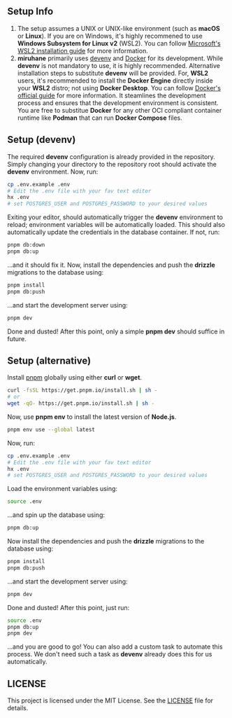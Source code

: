 ## Setup Info

1. The setup assumes a UNIX or UNIX-like environment (such as **macOS** or **Linux**). If you are on Windows, it's highly recommened to use **Windows Subsystem for Linux v2** (WSL2). You can follow [Microsoft's WSL2 installation guide](https://learn.microsoft.com/en-us/windows/wsl/install) for more information.
2. **miruhane** primarily uses [devenv](https://devenv.sh/) and [Docker](https://www.docker.com/) for its development. While **devenv** is not mandatory to use, it is highly recommended. Alternative installation steps to substitute **devenv** will be provided. For, **WSL2** users, it's recommended to install the **Docker Engine** directly inside your **WSL2** distro; not using **Docker Desktop**. You can follow [Docker's official guide](https://docs.docker.com/engine/install/) for more information. It steamlines the development process and ensures that the development environment is consistent. You are free to substitue **Docker** for any other OCI compliant container runtime like **Podman** that can run **Docker Compose** files.

## Setup (devenv)

The required **devenv** configuration is already provided in the repository. Simply changing your directory to the repository root should activate the **devenv** environment. Now, run:

```sh
cp .env.example .env
# Edit the .env file with your fav text editor
hx .env
# set POSTGRES_USER and POSTGRES_PASSWORD to your desired values
```

Exiting your editor, should automatically trigger the **devenv** environment to reload; environment variables will be automatically loaded. This should also automatically update the credentials in the database container. If not, run:

```sh
pnpm db:down
pnpm db:up
```

...and it should fix it. Now, install the dependencies and push the **drizzle** migrations to the database using:

```sh
pnpm install
pnpm db:push
```

...and start the development server using:

```sh
pnpm dev
```

Done and dusted! After this point, only a simple **pnpm dev** should suffice in future.

## Setup (alternative)

Install [pnpm](https://pnpm.io/) globally using either **curl** or **wget**.

```sh
curl -fsSL https://get.pnpm.io/install.sh | sh -
# or
wget -qO- https://get.pnpm.io/install.sh | sh -
```

Now, use **pnpm env** to install the latest version of **Node.js**.

```sh
pnpm env use --global latest
```

Now, run:

```sh
cp .env.example .env
# Edit the .env file with your fav text editor
hx .env
# set POSTGRES_USER and POSTGRES_PASSWORD to your desired values
```

Load the environment variables using:

```sh
source .env
```

...and spin up the database using:

```sh
pnpm db:up
```

Now install the dependencies and push the **drizzle** migrations to the database using:

```sh
pnpm install
pnpm db:push
```

...and start the development server using:

```sh
pnpm dev
```

Done and dusted! After this point, just run:

```sh
source .env
pnpm db:up
pnpm dev
```

...and you are good to go! You can also add a custom task to automate this process. We don't need such a task as **devenv** already does this for us automatically.

## LICENSE

This project is licensed under the MIT License. See the [LICENSE](/LICENSE) file for details.
